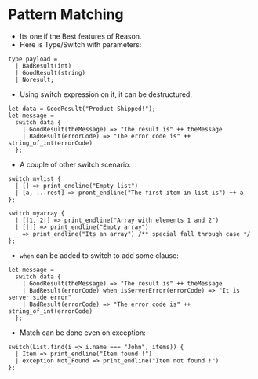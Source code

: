 # Pattern Matching

- Its one if the Best features of Reason.
- Here is Type/Switch with parameters:
```
type payload =
  | BadResult(int)
  | GoodResult(string)
  | Noresult;
```

- Using switch expression on it, it can be destructured:
```
let data = GoodResult("Product Shipped!");
let message =
  switch data {
    | GoodResult(theMessage) => "The result is" ++ theMessage
    | BadResult(errorCode) => "The error code is" ++ string_of_int(errorCode)
  };
```

- A couple of other switch scenario:
```
switch mylist {
  | [] => print_endline("Empty list")
  | [a, ...rest] => pront_endline("The first item in list is") ++ a
};

switch myarray {
  | [|1, 2|] => print_endline("Array with elements 1 and 2")
  | [||] => print_endline("Empty array")
  _ => print_endline("Its an array") /** special fall through case */
};
```

- `when` can be added to switch to add some clause:
```
let message =
  switch data {
    | GoodResult(theMessage) => "The result is" ++ theMessage
    | BadResult(errorCode) when isServerError(errorCode) => "It is server side error"
    | BadResult(errorCode) => "The error code is" ++ string_of_int(errorCode)
  };
```

- Match can be done even on exception:
```
switch(List.find(i => i.name === "John", items)) {
  | Item => print_endline("Item found !")
  | exception Not_Found => print_endline("Item not found !")
};
```

